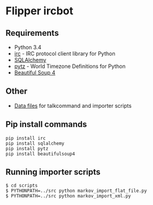 Flipper ircbot
==============

Requirements
------------

* Python 3.4
* [irc](http://pypi.python.org/pypi/irc) - IRC protocol client library for Python 
* [SQLAlchemy](http://www.sqlalchemy.org/)
* [pytz](http://pytz.sourceforge.net/) - World Timezone Definitions for Python
* [Beautiful Soup 4](http://www.crummy.com/software/BeautifulSoup/)

Other
-----

* [Data files](../../../flipper_data) for talkcommand and importer scripts

Pip install commands
--------------------

    pip install irc
    pip install sqlalchemy
    pip install pytz
    pip install beautifulsoup4

Running importer scripts
------------------------

    $ cd scripts
    $ PYTHONPATH=../src python markov_import_flat_file.py
    $ PYTHONPATH=../src python markov_import_xml.py

